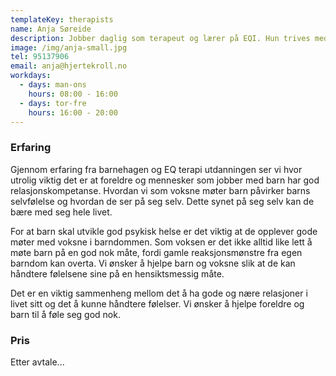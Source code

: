 ```yaml
---
templateKey: therapists
name: Anja Søreide
description: Jobber daglig som terapeut og lærer på EQI. Hun trives med å gi både barn og voksne terapi.
image: /img/anja-small.jpg
tel: 95137906
email: anja@hjertekroll.no
workdays:
  - days: man-ons
    hours: 08:00 - 16:00
  - days: tor-fre
    hours: 16:00 - 20:00
---
```


### Erfaring
Gjennom erfaring fra barnehagen og EQ terapi utdanningen ser vi hvor utrolig viktig det er at foreldre og mennesker som jobber med barn har god relasjonskompetanse. Hvordan vi som voksne møter barn påvirker barns selvfølelse og hvordan de ser på seg selv. Dette synet på seg selv kan de bære med seg hele livet.

For at barn skal utvikle god psykisk helse er det viktig at de opplever gode møter med voksne i barndommen. Som voksen er det ikke alltid like lett å møte barn på en god nok måte, fordi gamle reaksjonsmønstre fra egen barndom kan overta. Vi ønsker å hjelpe barn og voksne slik at de kan håndtere følelsene sine på en hensiktsmessig måte.

Det er en viktig sammenheng mellom det å ha gode og nære relasjoner i livet sitt og det å kunne håndtere følelser. Vi ønsker å hjelpe foreldre og barn til å føle seg god nok.


### Pris
Etter avtale...